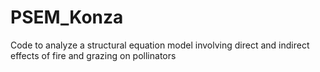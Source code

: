 # PSEM_Konza
Code to analyze a structural equation model involving direct and indirect effects of fire and grazing on pollinators
